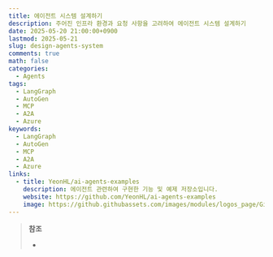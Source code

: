 ```yaml
---
title: 에이전트 시스템 설계하기
description: 주어진 인프라 환경과 요청 사항을 고려하여 에이전트 시스템 설계하기
date: 2025-05-20 21:00:00+0900
lastmod: 2025-05-21
slug: design-agents-system
comments: true
math: false
categories:
  - Agents
tags:
  - LangGraph
  - AutoGen
  - MCP
  - A2A
  - Azure
keywords:
  - LangGraph
  - AutoGen
  - MCP
  - A2A
  - Azure
links:
  - title: YeonHL/ai-agents-examples
    description: 에이전트 관련하여 구현한 기능 및 예제 저장소입니다.
    website: https://github.com/YeonHL/ai-agents-examples
    image: https://github.githubassets.com/images/modules/logos_page/GitHub-Mark.png
---
```


> **참조**
>
> -
